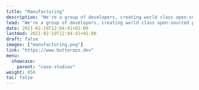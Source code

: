 ```yaml
---
title: "Manufacturing"
description: "We're a group of developers, creating world class open-sourced products and helping fellow devs, to grow their side projects into sustainable startups."
lead: "We're a group of developers, creating world class open-sourced products and helping fellow devs, to grow their side projects into sustainable startups."
date: 2021-02-19T12:04:41+01:00
lastmod: 2021-02-19T12:04:41+01:00
draft: false
images: ["manufacturing.png"]
link: "https://www.butterops.dev"
menu:
  showcase:
    parent: "case-studies"
weight: 050
toc: false
---
```

